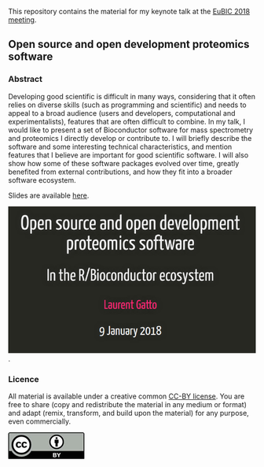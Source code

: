 This repository contains the material for my keynote talk at
the [EuBIC 2018 meeting](http://uahost.uantwerpen.be/eubic18/).

## Open source and open development proteomics software 

### Abstract

Developing good scientific is difficult in many ways, considering that
it often relies on diverse skills (such as programming and scientific)
and needs to appeal to a broad audience (users and developers,
computational and experimentalists), features that are often difficult
to combine. In my talk, I would like to present a set of Bioconductor
software for mass spectrometry and proteomics I directly develop or
contribute to. I will briefly describe the software and some
interesting technical characteristics, and mention features that I
believe are important for good scientific software. I will also show
how some of these software packages evolved over time, greatly
benefited from external contributions, and how they fit into a broader
software ecosystem.

Slides are available [here](https://rawgit.com/lgatto/2018_01_09_EuBIC_Ghent/master/eubic_lgatto.html).


[![First slide](./Figures/screenshot.png)](https://rawgit.com/lgatto/2018_01_09_EuBIC_Ghent/master/eubic_lgatto.html).


### Licence

All material is available under a creative common
[CC-BY license](http://creativecommons.org/licenses/by/4.0/). You are
free to share (copy and redistribute the material in any medium or
format) and adapt (remix, transform, and build upon the material) for
any purpose, even commercially.

![CC-BY](./Figures/cc1.jpg)

